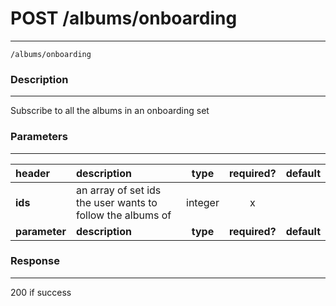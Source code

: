 # POST /albums/onboarding 
***
`/albums/onboarding`

### Description
***
Subscribe to all the albums in an onboarding set


### Parameters
***

|header| description| type |required? |default|
|:---------|:--------------|:----------:|:------------:|:------------:|
|**ids**| an array of set ids the user wants to follow the albums of|integer|x||
|**parameter**| **description**| **type** |**required?** |**default**|


### Response
***
200 if success
